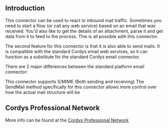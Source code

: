 ## Introduction ##
This connector can be used to react to inbound mail traffic. Sometimes you need to start a flow (or call any web service) based on an email that was received. You'd also like to get the details of an attachment, parse it and get data from it to feed to the process. This is all possible with this connector.

The second feature for this connector is that it is also able to send mails. It is compatible with the standard Cordys email web services, so it can function as a substitute for the standard Cordys email connector.

There are 2 major differences between the standard platform email connector:

This connector supports S/MIME (Both sending and receiving)
The SendMail method specifically for this connector allows more control over how the actual mail structure will be

## Cordys Professional Network ##
More info can be found at the [Cordys Professional Network](https://wiki.cordys.com/display/dsc/E-mail+IO+Connector)